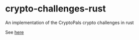 # crypto-challenges-rust
An implementation of the CryptoPals crypto challenges in rust

See [here](http://cryptopals.com/)
